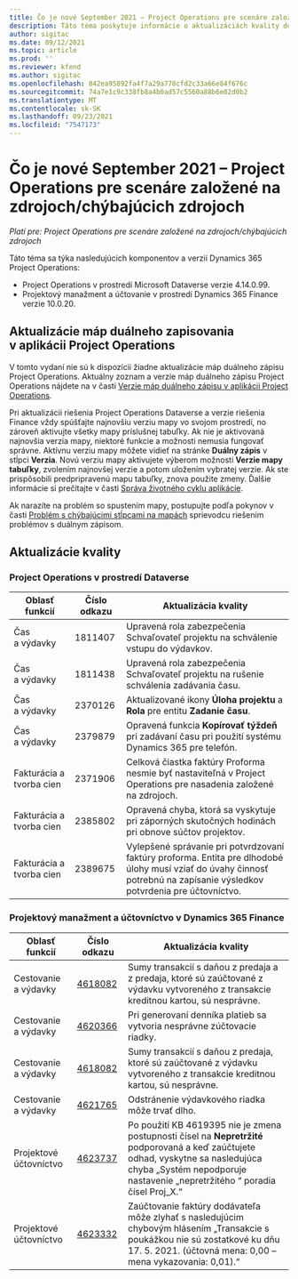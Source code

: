 ```yaml
---
title: Čo je nové September 2021 – Project Operations pre scenáre založené na zdrojoch/chýbajúcich zdrojoch
description: Táto téma poskytuje informácie o aktualizáciách kvality dostupných vo vydaní Project Operations lite v septembri 2021 pre scenáre na základe zdroja/neskladovania.
author: sigitac
ms.date: 09/12/2021
ms.topic: article
ms.prod: ''
ms.reviewer: kfend
ms.author: sigitac
ms.openlocfilehash: 842ea95892fa4f7a29a778cfd2c33a66e84f676c
ms.sourcegitcommit: 74a7e1c9c338fb8a4b0ad57c5560a88b6e02d0b2
ms.translationtype: MT
ms.contentlocale: sk-SK
ms.lasthandoff: 09/23/2021
ms.locfileid: "7547173"
---
```

# <a name="whats-new-september-2021---project-operations-for-resourcenon-stocked-based-scenarios"></a>Čo je nové September 2021 – Project Operations pre scenáre založené na zdrojoch/chýbajúcich zdrojoch

*Platí pre: Project Operations pre scenáre založené na zdrojoch/chýbajúcich zdrojoch*

Táto téma sa týka nasledujúcich komponentov a verzií Dynamics 365 Project Operations:

   - Project Operations v prostredí Microsoft Dataverse verzie 4.14.0.99.
   - Projektový manažment a účtovanie v prostredí Dynamics 365 Finance verzie 10.0.20.

## <a name="project-operations-dual-write-maps-updates"></a>Aktualizácie máp duálneho zapisovania v aplikácii Project Operations

V tomto vydaní nie sú k dispozícii žiadne aktualizácie máp duálneho zápisu Project Operations. Aktuálny zoznam a verzie máp duálneho zápisu Project Operations nájdete na v časti [Verzie máp duálneho zápisu v aplikácii Project Operations](../environment/resource-dual-write-maps.md).

Pri aktualizácii riešenia Project Operations Dataverse a verzie riešenia Finance vždy spúšťajte najnovšiu verziu mapy vo svojom prostredí, no zároveň aktivujte všetky mapy príslušnej tabuľky. Ak nie je aktivovaná najnovšia verzia mapy, niektoré funkcie a možnosti nemusia fungovať správne. Aktívnu verziu mapy môžete vidieť na stránke **Duálny zápis** v stĺpci **Verzia**. Novú verziu mapy aktivujete výberom možnosti **Verzie mapy tabuľky**, zvolením najnovšej verzie a potom uložením vybratej verzie. Ak ste prispôsobili predpripravenú mapu tabuľky, znova použite zmeny. Ďalšie informácie si prečítajte v časti [Správa životného cyklu aplikácie](/dynamics365/fin-ops-core/dev-itpro/data-entities/dual-write/app-lifecycle-management).

Ak narazíte na problém so spustením mapy, postupujte podľa pokynov v časti [Problém s chýbajúcimi stĺpcami na mapách](/dynamics365/fin-ops-core/dev-itpro/data-entities/dual-write/dual-write-troubleshooting-finops-upgrades#missing-table-columns-issue-on-maps) sprievodcu riešením problémov s duálnym zápisom.

## <a name="quality-updates"></a>Aktualizácie kvality

### <a name="project-operations-on-dataverse"></a>Project Operations v prostredí Dataverse

| **Oblasť funkcií** | **Číslo odkazu** | **Aktualizácia kvality** |
| --- | --- | --- |
| Čas a výdavky | 1811407 | Upravená rola zabezpečenia Schvaľovateľ projektu na schválenie vstupu do výdavkov. |
| Čas a výdavky | 1811438 | Upravená rola zabezpečenia Schvaľovateľ projektu na rušenie schválenia zadávania času. |
| Čas a výdavky | 2370126 | Aktualizované ikony **Úloha projektu** a **Rola** pre entitu **Zadanie času**. |
| Čas a výdavky | 2379879 | Opravená funkcia **Kopírovať týždeň** pri zadávaní času pri použití systému Dynamics 365 pre telefón. |
| Fakturácia a tvorba cien | 2371906 | Celková čiastka faktúry Proforma nesmie byť nastaviteľná v Project Operations pre nasadenia založené na zdrojoch. |
| Fakturácia a tvorba cien | 2385802 | Opravená chyba, ktorá sa vyskytuje pri záporných skutočných hodinách pri obnove súčtov projektov. |
| Fakturácia a tvorba cien | 2389675 | Vylepšené správanie pri potvrdzovaní faktúry proforma. Entita pre dlhodobé úlohy musí vziať do úvahy činnosť potrebnú na zapísanie výsledkov potvrdenia pre účtovníctvo. |

### <a name="project-management-and-accounting-in-dynamics-365-finance"></a>Projektový manažment a účtovníctvo v Dynamics 365 Finance

| Oblasť funkcií | Číslo odkazu | Aktualizácia kvality |
| --- | --- | --- |
| Cestovanie a výdavky | [4618082](https://fix.lcs.dynamics.com/Issue/Details?kb=4618082&amp;bugId=583101&amp;dbType=3&amp;qc=9c85ac8ca1e5e9cd07fac9e9aa2cb0914724e28b86ad3339dacf7741f554c605) | Sumy transakcií s daňou z predaja a z predaja, ktoré sú zaúčtované z výdavku vytvoreného z transakcie kreditnou kartou, sú nesprávne. |
| Cestovanie a výdavky | [4620366](https://fix.lcs.dynamics.com/Issue/Details?kb=4620366&amp;bugId=579485&amp;dbType=3&amp;qc=e864789bd95505ea624c537d585bf113c2de60b97c88439d44693dbd85aa8e92) | Pri generovaní denníka platieb sa vytvoria nesprávne zúčtovacie riadky. |
| Cestovanie a výdavky | [4618082](https://fix.lcs.dynamics.com/Issue/Details?kb=4618082&amp;bugId=583101&amp;dbType=3&amp;qc=9c85ac8ca1e5e9cd07fac9e9aa2cb0914724e28b86ad3339dacf7741f554c605) | Sumy transakcií s daňou z predaja, ktoré sú zaúčtované z výdavku vytvoreného z transakcie kreditnou kartou, sú nesprávne. |
| Cestovanie a výdavky | [4621765](https://fix.lcs.dynamics.com/Issue/Details?kb=4621765&amp;bugId=587306&amp;dbType=3&amp;qc=6fbfad0123d4e95eaf8d5a5a2f6c354577c991b7905c852ab02d1f94e728a876) | Odstránenie výdavkového riadka môže trvať dlho. |
| Projektové účtovníctvo | [4623737](https://fix.lcs.dynamics.com/Issue/Details?kb=4623737&amp;bugId=598109&amp;dbType=3&amp;qc=4101fc5865201e21815299f2ff11ae46d5d5370510868df86c25ee09a8ca1a0c) | Po použití KB 4619395 nie je zmena postupnosti čísel na **Nepretržité** podporovaná a keď zaúčtujete odhad, vyskytne sa nasledujúca chyba „Systém nepodporuje nastavenie „nepretržitého “ poradia čísel Proj_X.“ |
| Projektové účtovníctvo | [4623332](https://fix.lcs.dynamics.com/Issue/Details?kb=4623332&amp;bugId=586034&amp;dbType=3&amp;qc=2f64bb1977c4a9c9dd2ce9de7e72230b86eca14b6295c5bbfb614ea97ad81caf) | Zaúčtovanie faktúry dodávateľa môže zlyhať s nasledujúcim chybovým hlásením „Transakcie s poukážkou nie sú zostatkové ku dňu 17. 5. 2021. (účtovná mena: 0,00 – mena vykazovania: 0,01).“ |
